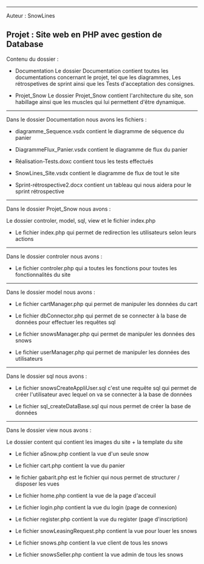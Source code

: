 -------------------------------------------------
Auteur : SnowLines

Projet : Site web en PHP avec gestion de Database
-------------------------------------------------

Contenu du dossier :

- Documentation
Le dossier Documentation contient toutes les documentations concernant le projet,
tel que les diagrammes, Les rétrospetives de sprint ainsi que les Tests d'acceptation des consignes.

- Projet_Snow
Le dossier Projet_Snow contient l'architecture du site, son habillage ainsi que les muscles qui lui permettent d'être dynamique.

-----------------------------------------------

Dans le dossier Documentation nous avons les fichiers :

- diagramme_Sequence.vsdx contient le diagramme de séquence du panier

- DiagrammeFlux_Panier.vsdx contient le diagramme de flux du panier

- Réalisation-Tests.doxc contient tous les tests effectués

- SnowLines_Site.vsdx contient le diagramme de flux de tout le site

- Sprint-rétrospective2.docx contient un tableau qui nous aidera pour le sprint rétrospective

-----------------------------------------------

Dans le dossier Projet_Snow nous avons :

Le dossier controler, model, sql, view et le fichier index.php

- Le fichier index.php qui permet de redirection les utilisateurs selon leurs actions

-----------------------------------------------

Dans le dossier controler nous avons :

- Le fichier controler.php qui a toutes les fonctions pour toutes les fonctionnalités du site

-----------------------------------------------

Dans le dossier model nous avons :

- Le fichier cartManager.php qui permet de manipuler les données du cart

- Le fichier dbConnector.php qui permet de se connecter à la base de données pour effectuer les requêtes sql

- Le fichier snowsManager.php qui permet de manipuler les données des snows

- Le fichier userManager.php qui permet de manipuler les données des utilisateurs

-----------------------------------------------

Dans le dossier sql nous avons :

- Le fichier snowsCreateAppliUser.sql c'est une requête sql qui permet de créer l'utilisateur avec lequel on va se connecter à la base de données

- Le fichier sql_createDataBase.sql qui nous permet de créer la base de données

-----------------------------------------------

Dans le dossier view nous avons :

Le dossier content qui contient les images du site + la template du site

- Le fichier aSnow.php contient la vue d'un seule snow

- Le fichier cart.php contient la vue du panier

- le fichier gabarit.php est le fichier qui nous permet de structurer / disposer les vues

- Le fichier home.php contient la vue de la page d'acceuil

- Le fichier login.php contient la vue du login (page de connexion)

- Le fichier register.php contient la vue du register (page d'inscription)

- Le fichier snowLeasingRequest.php contient la vue pour louer les snows

- Le fichier snows.php contient la vue client de tous les snows

- Le fichier snowsSeller.php contient la vue admin de tous les snows
